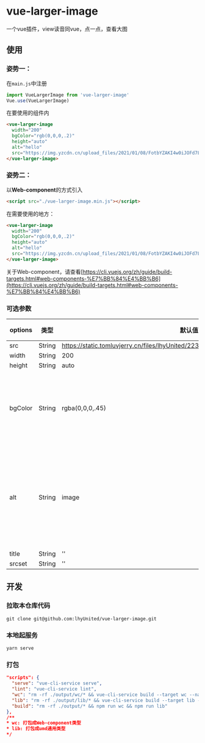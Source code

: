 # vue-larger-image
一个vue插件，view读音同vue，点一点，查看大图
  

## 使用
### 姿势一：

在`main.js`中注册
```js
import VueLargerImage from 'vue-larger-image'
Vue.use(VueLargerImage)
```

在要使用的组件内

```html
<vue-larger-image
  width="200"
  bgColor="rgb(0,0,0,.2)"
  height="auto"
  alt="hello"
  src="https://img.yzcdn.cn/upload_files/2021/01/08/FotbYZAKI4w0iJOFd7LXGV6HLxJW.png">
</vue-larger-image>
```

### 姿势二：
以**Web-component**的方式引入
```html
<script src="./vue-larger-image.min.js"></script>
```
在需要使用的地方：
```html
<vue-larger-image
  width="200"
  bgColor="rgb(0,0,0,.2)"
  height="auto"
  alt="hello"
  src="https://img.yzcdn.cn/upload_files/2021/01/08/FotbYZAKI4w0iJOFd7LXGV6HLxJW.png">
</vue-larger-image>
```

关于Web-component，请查看[https://cli.vuejs.org/zh/guide/build-targets.html#web-components-%E7%BB%84%E4%BB%B6](https://cli.vuejs.org/zh/guide/build-targets.html#web-components-%E7%BB%84%E4%BB%B6)

### 可选参数
| options | 类型 | 默认值 | 说明|
|--|--|--|--|
| src | String | https://static.tomluvjerry.cn/files/lhyUnited/2236da75b7fba3b3ff6380242166e9b3.jpg |
| width | String | 200 |
| height | String | auto |
|bgColor|String|rgba(0,0,0,.45)|遮罩层的背景颜色 |
| alt | String | image |图片加载出错显示的文字|
| title | String |''|
|srcset| String | '' |

## 开发
### 拉取本仓库代码
```shell
git clone git@github.com:lhyUnited/vue-larger-image.git
```

### 本地起服务
```shell
yarn serve
```

### 打包
```json
"scripts": {
  "serve": "vue-cli-service serve",
  "lint": "vue-cli-service lint",
  "wc": "rm -rf ./output/wc/* && vue-cli-service build --target wc --name vue-larger-image --dest output/wc VueLargerImage/src/index.vue",
  "lib": "rm -rf ./output/lib/* && vue-cli-service build --target lib --name vue-larger-image --dest output/lib ./VueLargerImage/index.js",
  "build": "rm -rf ./output/* && npm run wc && npm run lib"
},
/** 
* wc: 打包成Web-component类型
* lib: 打包成umd通用类型
*/
```
